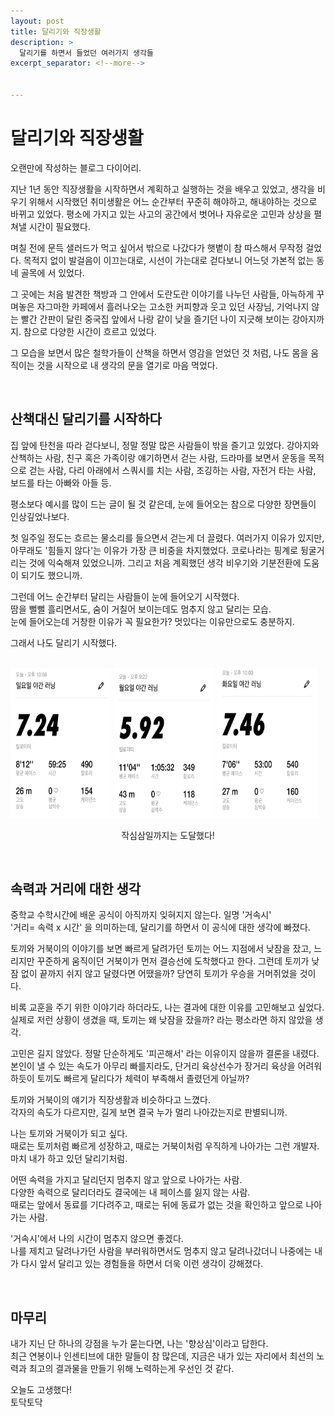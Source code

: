 ```yaml
---
layout: post
title: 달리기와 직장생활
description: >
  달리기를 하면서 들었던 여러가지 생각들
excerpt_separator: <!--more-->


---
```


<!--more-->

# 달리기와 직장생활

<style>
.top_image {
  display:inline-block;
  width:32%;
  height: 240px;
}
.text_center {
  text-align: center;
}
@media only screen and (max-width:414px) {
  .top_image {
    width:100%;
    height:100%;  
  }
}
</style>

오랜만에 작성하는 블로그 다이어리.

지난 1년 동안 직장생활을 시작하면서 계획하고 실행하는 것을 배우고 있었고, 생각을 비우기 위해서 시작했던 취미생활은 어느 순간부터 꾸준히 해야하고, 해내야하는 것으로 바뀌고 있었다. 평소에 가지고 있는 사고의 공간에서 벗어나 자유로운 고민과 상상을 펼쳐낼 시간이 필요했다.

며칠 전에 문득 샐러드가 먹고 싶어서 밖으로 나갔다가 햇볕이 참 따스해서 무작정 걸었다. 목적지 없이 발걸음이 이끄는대로, 시선이 가는대로 걷다보니 어느덧 가본적 없는 동네 골목에 서 있었다.

그 곳에는 처음 발견한 책방과 그 안에서 도란도란 이야기를 나누던 사람들, 아늑하게 꾸며놓은 자그마한 카페에서 흘러나오는 고소한 커피향과 웃고 있던 사장님, 기억나지 않는 빨간 간판이 달린 중국집 앞에서 나랑 같이 낮을 즐기던 나이 지긋해 보이는 강아지까지. 참으로 다양한 시간이 흐르고 있었다.

그 모습을 보면서 많은 철학가들이 산책을 하면서 영감을 얻었던 것 처럼, 나도 몸을 움직이는 것을 시작으로 내 생각의 문을 열기로 마음 먹었다.

<br />

## 산책대신 달리기를 시작하다

집 앞에 탄천을 따라 걷다보니, 정말 정말 많은 사람들이 밖을 즐기고 있었다. 강아지와 산책하는 사람, 친구 혹은 가족이랑 얘기하면서 걷는 사람, 드라마를 보면서 운동을 목적으로 걷는 사람, 다리 아래에서 스쿼시를 치는 사람, 조깅하는 사람, 자전거 타는 사람, 보드를 타는 아빠와 아들 등.

평소보다 예시를 많이 드는 글이 될 것 같은데, 눈에 들어오는 참으로 다양한 장면들이 인상깊었나보다.

첫 일주일 정도는 흐르는 물소리를 들으면서 걷는게 더 끌렸다. 여러가지 이유가 있지만, 아무래도 '힘들지 않다'는 이유가 가장 큰 비중을 차지했었다. 코로나라는 핑계로 뒹굴거리는 것에 익숙해져 있었으니까. 그리고 처음 계획했던 생각 비우기와 기분전환에 도움이 되기도 했으니까.

그런데 어느 순간부터 달리는 사람들이 눈에 들어오기 시작했다.  
땀을 뻘뻘 흘리면서도, 숨이 거칠어 보이는데도 멈추지 않고 달리는 모습.  
눈에 들어오는데 거창한 이유가 꼭 필요한가? 멋있다는 이유만으로도 충분하지.

그래서 나도 달리기 시작했다.

<br />

<div>
  <img src="../../../assets/img/blog/diary/20210316/1.jpg" alt="run_log_1" class="top_image" />
  <img src="../../../assets/img/blog/diary/20210316/2.jpg" alt="run_log_2" class="top_image" />
  <img src="../../../assets/img/blog/diary/20210316/3.jpg" alt="run_log_3" class="top_image" />
  <p class="text_center">작심삼일까지는 도달했다!</p>
</div>

<br />

## 속력과 거리에 대한 생각

중학교 수학시간에 배운 공식이 아직까지 잊혀지지 않는다. 일명 '거속시'  
'거리= 속력 x 시간' 을 의미하는데, 달리기를 하면서 이 공식에 대한 생각에 빠졌다.

토끼와 거북이의 이야기를 보면 빠르게 달려가던 토끼는 어느 지점에서 낮잠을 잤고, 느리지만 꾸준하게 움직이던 거북이가 먼저 결승선에 도착했다고 한다. 그런데 토끼가 낮잠 없이 끝까지 쉬지 않고 달렸다면 어땠을까? 당연히 토끼가 우승을 거머쥐었을 것이다.

비록 교훈을 주기 위한 이야기라 하더라도, 나는 결과에 대한 이유를 고민해보고 싶었다. 실제로 저런 상황이 생겼을 때, 토끼는 왜 낮잠을 잤을까? 라는 평소라면 하지 않았을 생각.

고민은 길지 않았다. 정말 단순하게도 '피곤해서' 라는 이유이지 않을까 결론을 내렸다. 본인이 낼 수 있는 속도가 아무리 빠를지라도, 단거리 육상선수가 장거리 육상을 어려워 하듯이 토끼도 빠르게 달리다가 체력이 부족해서 졸렸던게 아닐까?

토끼와 거북이의 얘기가 직장생활과 비슷하다고 느꼈다.  
각자의 속도가 다르지만, 길게 보면 결국 누가 멀리 나아갔는지로 판별되니까.

나는 토끼와 거북이가 되고 싶다.  
때로는 토끼처럼 빠르게 성장하고, 때로는 거북이처럼 우직하게 나아가는 그런 개발자.  
마치 내가 하고 있던 달리기처럼.

어떤 속력을 가지고 달리던지 멈추지 않고 앞으로 나아가는 사람.  
다양한 속력으로 달리더라도 결국에는 내 페이스를 잃지 않는 사람.  
때로는 앞에서 동료를 기다려주고, 때로는 뒤에 동료가 없는 것을 확인하고 앞으로 나아가는 사람.

'거속시'에서 나의 시간이 멈추지 않으면 좋겠다.  
나를 제치고 달려나가던 사람을 부러워하면서도 멈추지 않고 달려나갔더니 나중에는 내가 다시 앞서 달리고 있는 경험들을 하면서 더욱 이런 생각이 강해졌다.

<br />

## 마무리

내가 지닌 단 하나의 강점을 누가 묻는다면, 나는 '향상심'이라고 답한다.  
최근 연봉이나 인센티브에 대한 말들이 참 많은데, 지금은 내가 있는 자리에서 최선의 노력과 최고의 결과물을 만들기 위해 노력하는게 우선인 것 같다.

오늘도 고생했다!  
토닥토닥